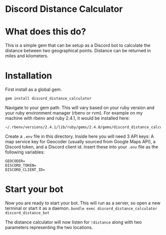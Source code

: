 # Discord Distance Calculator

# What does this do?
This is a simple gem that can be setup as a Discord bot to calculate the distance between two geographical points.
Distance can be returned in miles and kilometers.

# Installation
First install as a global gem.
```
gem install discord_distance_calculator
```
Navigate to your gem path. This will vary based on your ruby version and your ruby environment manager (rbenv or rvm).
For example on my machine with rbenv and ruby 2.4.1, it would be installed here:
```
~/.rbenv/versions/2.4.1/lib/ruby/gems/2.4.0/gems/discord_distance_calculator<version>
```
Create a `.env` file in this directory. Inside here you will need 3 API keys: A map service key for Geocoder (usually sourced from Google Maps API), a Discord token, and a Discord client id. Insert these into your `.env` file as the following variables:

```
GEOCODER=
DISCORD_TOKEN=
DISCORD_CLIENT_ID=
```

# Start your bot
Now you are ready to start your bot. This will run as a server, so open a new terminal or start it as a daemon.
`bundle exec discord_distance_calculator discord_distance_bot`

The distance calculator will now listen for ```!distance```  along with two parameters representing the two locations.
